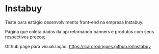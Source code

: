 # Instabuy

Teste para estágio desenvolvimento front-end na empresa Instabuy.

Página que coleta dados da api retornando banners e produtos com seus respectivos preços;

Github page para visualização: https://icarorodrigues.github.io/Instabuy

